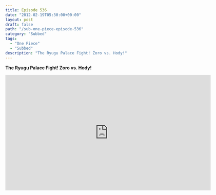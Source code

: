 ```yaml
---
title: Episode 536
date: "2012-02-19T05:30:00+00:00"
layout: post
draft: false
path: "/sub-one-piece-episode-536"
category: "Subbed"
tags:
  - "One Piece"
  - "Subbed"
description: "The Ryugu Palace Fight! Zoro vs. Hody!"
---
```


**The Ryugu Palace Fight! Zoro vs. Hody!**

<iframe width="640" height="360" src="https://www.rapidvideo.com/e/G6FRPF8GN6" frameborder="0" marginwidth=0 marginheight=0 scrolling=no allowfullscreen></iframe>

